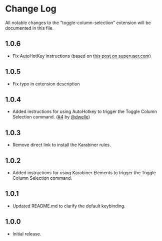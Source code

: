# Change Log
All notable changes to the "toggle-column-selection" extension will be documented in this file.

## 1.0.6
- Fix AutoHotKey instructions (based on [this post on superuser.com])

[this post on superuser.com]: https://superuser.com/questions/1052795/selecting-columns-in-vs-code/1263411?noredirect=1#comment2197858_1263411

## 1.0.5
- Fix typo in extension description

## 1.0.4
- Added instructions for using AutoHotkey to trigger the Toggle Column Selection
  command. ([#4] by [@dwelle])

[@dwelle]: https://github.com/dwelle
[#4]: https://github.com/erikphansen/vscode-toggle-column-selection/pull/4

## 1.0.3
- Remove direct link to install the Karabiner rules.

## 1.0.2
- Added instructions for using Karabiner Elements to trigger the Toggle Column Selection command.

## 1.0.1
- Updated README.md to clarify the default keybinding.

## 1.0.0
- Initial release.
